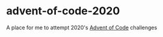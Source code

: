 # advent-of-code-2020
A place for me to attempt 2020's [Advent of Code](https://adventofcode.com/2020/) challenges
